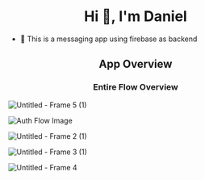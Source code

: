 <h1 align="center">Hi 👋, I'm Daniel</h1>

- 🌱 This is a messaging app using firebase as backend

<h2 align="center"> App Overview </h2>

<h3 align="center">Entire Flow Overview</h3>

![Untitled - Frame 5 (1)](https://github.com/DanTheNormie/Dextro/assets/76253071/f7e6c348-d186-4723-b157-a9c3e98ed5b9)



![Auth Flow Image](https://github.com/DanTheNormie/Dextro/assets/76253071/bf684b42-2962-48b6-a8a9-e4ad56e2264e)



![Untitled - Frame 2 (1)](https://github.com/DanTheNormie/Dextro/assets/76253071/ea6825fb-4f2c-4b8f-aaf6-ad6d7cbb26f1)



![Untitled - Frame 3 (1)](https://github.com/DanTheNormie/Dextro/assets/76253071/0e119c18-0b0c-4d21-9e28-1d147e06711d)



![Untitled - Frame 4](https://github.com/DanTheNormie/Dextro/assets/76253071/7c41d17f-8337-4b45-9a72-d4b64ab18df7)


